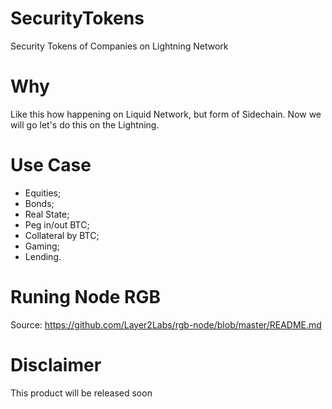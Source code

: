# SecurityTokens
Security Tokens of Companies on Lightning Network

# Why
Like this how happening on Liquid Network, but form of Sidechain. Now we will go let's do this on the Lightning. 

# Use Case
- Equities;
- Bonds;
- Real State;
- Peg in/out BTC;
- Collateral by BTC;
- Gaming;
- Lending.

# Runing Node RGB

Source: https://github.com/Layer2Labs/rgb-node/blob/master/README.md
 
 # Disclaimer
 This product will be released soon
